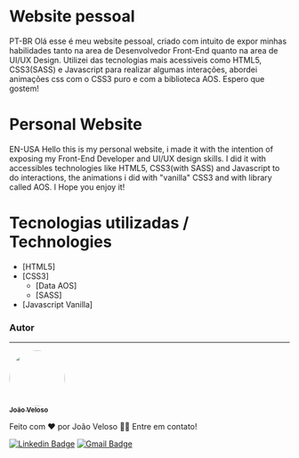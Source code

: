 # Website pessoal 

PT-BR
Olá esse é meu website pessoal, criado com intuito de expor minhas habilidades tanto na area de Desenvolvedor Front-End quanto na area de UI/UX Design.
Utilizei das tecnologias mais acessiveis como HTML5, CSS3(SASS) e Javascript para realizar algumas interações, abordei animações css com o CSS3 puro e com a biblioteca AOS. Espero que gostem!

# Personal Website 

EN-USA
Hello this is my personal website, i made it with the intention of exposing my Front-End Developer and UI/UX design skills.
I did it with accessibles technologies like HTML5, CSS3(with SASS) and Javascript to do interactions, the animations i did with "vanilla" CSS3 and with library called AOS. I Hope you enjoy it!

Tecnologias utilizadas / Technologies
=================
   * [HTML5]
   * [CSS3]
      * [Data AOS]
      * [SASS]
   * [Javascript Vanilla]

### Autor
---
<a href="https://github.com/joaoveloso7">
 <img style="border-radius: 50%;" src="https://avatars.githubusercontent.com/u/59774054?v=4" width="100px;" alt=""/>
 <br />
 <sub><b>João Veloso</b></sub></a> 


Feito com ❤️ por João Veloso 👋🏽 Entre em contato!

[![Linkedin Badge](https://img.shields.io/badge/-Thiago-blue?style=flat-square&logo=Linkedin&logoColor=white&link=https://www.linkedin.com/in/joaoveloso13051995/)](https://www.linkedin.com/in/joaoveloso13051995/) 
[![Gmail Badge](https://img.shields.io/badge/-joaoobr@hotmail.com-c14438?style=flat-square&logo=Gmail&logoColor=white&link=mailto:joaoobr@hotmail.com)](mailto:joaoobr@hotmail.com)
